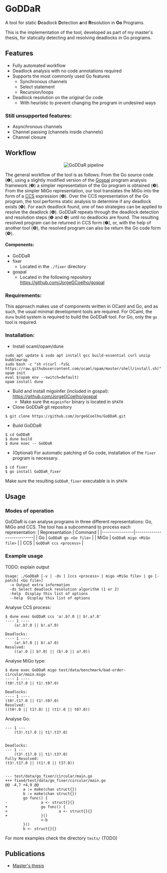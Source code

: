 # GoDDaR
A tool for static **D**eadlock **D**etection **a**nd **R**esolution in **Go** Programs.

This is the implementation of the tool, developed as part of my master's thesis, for statically
detecting and resolving deadlocks in Go programs.

## Features

* Fully automated workflow
* Deadlock analysis with no code annotations required
* Supports the most commonly used Go features
  * Synchronous channels
  * Select statement
  * Recursion/loops
* Deadlock resolution on the original Go code
  * With heuristic to prevent changing the program in undesired ways


### Still unsupported features:
* Asynchronous channels
* Channel passing (channels inside channels)
* Channel closure

## Workflow

<p align="center"> <img src="assets/pipeline.svg" alt="GoDDaR pipeline" title="GoDDaR pipeline" /> </p>

The general workflow of the tool is as follows:
From the Go source code (❶), using a slightly modified version of the
[Gospal](https://github.com/JorgeGCoelho/gospal) program analysis framework (❷) a simpler representation
of the Go program is obtained (❸). From the simpler MiGo representation, our tool translates the MiGo
into the form of a [CCS](https://en.wikipedia.org/wiki/Calculus_of_communicating_systems) expression (❹). 
Over the CCS representation of the Go program, the tool performs static analysis to determine if any
deadlock exists (❺). For each deadlock found, one of two strategies can be applied to resolve the deadlock (❻).
GoDDaR repeats through the deadlock detection and resolution steps (❺ and ❻) until no deadlocks are found.
The resulting resolved program can be returned in CCS form (❼), or, with the help of another tool (❽),
the resolved program can also be return the Go code form (❾).


#### Components:

* GoDDaR
* fixer
  * Located in the `./fixer` directory
* gospal
  * Located in the following repository https://github.com/JorgeGCoelho/gospal

### Requirements:

This approach makes use of components written in OCaml and Go, and as such, the usual minimal development tools are required.
For OCaml, the `dune` build system is required to build the GoDDaR tool.
For Go, only the `go` tool is required.

### Installation:

* Install ocaml/opam/dune
```
sudo apt update & sudo apt install gcc build-essential curl unzip bubblewrap
sudo bash -c "sh <(curl -fsSL https://raw.githubusercontent.com/ocaml/opam/master/shell/install.sh)"
opam init
eval $(opam env --switch=default)
opam install dune
```

* Build and install migoinfer (included in gospal): https://github.com/JorgeGCoelho/gospal
  * Make sure the `migoinfer` binary is located in `$PATH`
* Clone GoDDaR git repository
```
$ git clone https://github.com/JorgeGCoelho/GoDDaR.git
```
* Build GoDDaR
```
$ cd GoDDaR
$ dune build
$ dune exec -- GoDDaR
```
* (Optional) For automatic patching of Go code, installation of the `fixer` program is necessary.
```
$ cd fixer
$ go install GoDDaR_fixer
```
Make sure the resulting `GoDDaR_fixer` executable is in `$PATH`

## Usage 
### Modes of operation

GoDDaR is can analyse programs in three different representations: Go, MiGo and CCS.
The tool has a subcommand to process each representation:
| Representation | Command                   |
|----------------|---------------------------|
| Go             | `GoDDaR go <Go file>`     |
| MiGo           | `GoDDaR migo <MiGo file>` |
| CCS            | `GoDDaR ccs <process>`    |

### Example usage
TODO: explain output

```
Usage: ./GoDDaR [-v | -ds ] [ccs <process> | migo <MiGo file> | go [-patch] <Go file>]
  -v Output extra information
  -ds Select deadlock resolution algorithm (1 or 2)
  -help  Display this list of options
  --help  Display this list of options
```

Analyse CCS process:
```
$ dune exec GoDDaR ccs 'a!.b?.0 || b!.a?.0'
---- 1 ----
    (a!.b?.0 || b!.a?.0)

Deadlocks:
---- 1 ----
    (a!.b?.0 || b!.a?.0)
Resolved:
    ((a!.0 || b?.0) || (b!.0 || a?.0))
```

Analyse MiGo type:
```
$ dune exec GoDDaR migo test/data/benchmark/bad-order-circular/main.migo
---- 1 ----
(t0!.t1?.0 || t1!.t0?.0)

Deadlocks:
---- 1 ----
(t0!.t1?.0 || t1!.t0?.0)
Resolved:
((t0!.0 || t1?.0) || (t1!.0 || t0?.0))
```

Analyse Go:
```
--- 1 ---
    (t3!.t1?.0 || t1!.t3?.0)


Deadlocks:
--- 1 ---
    (t3!.t1?.0 || t1!.t3?.0)
Fully Resolved:
(t3!.t1?.0 || (t1!.0 || t3?.0))


--- test/data/go_fixer/circular/main.go
+++ fixed/test/data/go_fixer/circular/main.go
@@ -4,7 +4,9 @@
        a := make(chan struct{})
        b := make(chan struct{})
        go func() {
-               a <- struct{}{}
+               go func() {
+                       a <- struct{}{}
+               }()
                <-b
        }()
        b <- struct{}{}
```

For more examples check the directory `tests/` (TODO)

## Publications

* [Master's thesis](assets/Jorge%20Coelho%20-%20Master's%20Dissertation.pdf)
